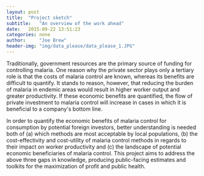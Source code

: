 ```yaml
---
layout: post
title:  "Project sketch"
subtitle:   "An overview of the work ahead"
date:   2015-09-22 13:51:23
categories: none
author:     "Joe Brew"
header-img: "img/data_please/data_please_1.JPG"
---
```


Traditionally, government resources are the primary source of funding for controlling malaria. One reason why the private sector plays only a tertiary role is that the costs of malaria control are known, whereas its benefits are difficult to quantify. It stands to reason, however, that reducing the burden of malaria in endemic areas would result in higher worker output and greater productivity. If these economic benefits are quantified, the flow of private investment to malaria control will increase in cases in which it is beneficial to a company's bottom line.

In order to quantify the economic benefits of malaria control for consumption by potential foreign investors, better understanding is needed both of (a) which methods are most acceptable by local populations, (b) the cost-effectivity and cost-utility of malaria control methods in regards to their impact on worker productivity and (c) the landscape of potential economic beneficiaries of malaria control.  This project aims to address the above three gaps in knowledge, producing public-facing estimates and toolkits for the maximization of profit and public health.